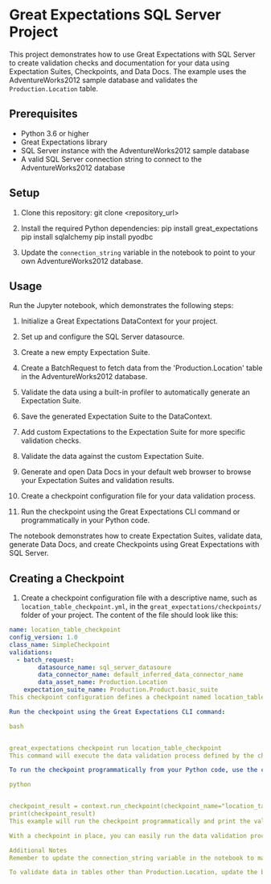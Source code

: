 # Great Expectations SQL Server Project

This project demonstrates how to use Great Expectations with SQL Server to create validation checks and documentation for your data using Expectation Suites, Checkpoints, and Data Docs. The example uses the AdventureWorks2012 sample database and validates the `Production.Location` table.

## Prerequisites

- Python 3.6 or higher
- Great Expectations library
- SQL Server instance with the AdventureWorks2012 sample database
- A valid SQL Server connection string to connect to the AdventureWorks2012 database

## Setup

1. Clone this repository:
git clone <repository_url>




2. Install the required Python dependencies:
pip install great_expectations
pip install sqlalchemy
pip install pyodbc




4. Update the `connection_string` variable in the notebook to point to your own AdventureWorks2012 database.

## Usage

Run the Jupyter notebook, which demonstrates the following steps:

1. Initialize a Great Expectations DataContext for your project.

2. Set up and configure the SQL Server datasource.

3. Create a new empty Expectation Suite.

4. Create a BatchRequest to fetch data from the 'Production.Location' table in the AdventureWorks2012 database.

5. Validate the data using a built-in profiler to automatically generate an Expectation Suite.

6. Save the generated Expectation Suite to the DataContext.

7. Add custom Expectations to the Expectation Suite for more specific validation checks.

8. Validate the data against the custom Expectation Suite.

9. Generate and open Data Docs in your default web browser to browse your Expectation Suites and validation results.

10. Create a checkpoint configuration file for your data validation process.

11. Run the checkpoint using the Great Expectations CLI command or programmatically in your Python code.

The notebook demonstrates how to create Expectation Suites, validate data, generate Data Docs, and create Checkpoints using Great Expectations with SQL Server.

## Creating a Checkpoint

1. Create a checkpoint configuration file with a descriptive name, such as `location_table_checkpoint.yml`, in the `great_expectations/checkpoints/` folder of your project. The content of the file should look like this:

```yaml
name: location_table_checkpoint
config_version: 1.0
class_name: SimpleCheckpoint
validations:
  - batch_request:
        datasource_name: sql_server_datasoure
        data_connector_name: default_inferred_data_connector_name
        data_asset_name: Production.Location
    expectation_suite_name: Production.Product.basic_suite
This checkpoint configuration defines a checkpoint named location_table_checkpoint, and it uses the SimpleCheckpoint class to perform a single validation. The validation uses the Production.Product.basic_suite Expectation Suite and the sql_server_datasoure datasource.

Run the checkpoint using the Great Expectations CLI command:

bash


great_expectations checkpoint run location_table_checkpoint
This command will execute the data validation process defined by the checkpoint and generate the validation result. If any actions are associated with the checkpoint or the Expectation Suite (e.g., updating Data Docs), those actions will be executed as well.

To run the checkpoint programmatically from your Python code, use the context.run_checkpoint() method:

python


checkpoint_result = context.run_checkpoint(checkpoint_name="location_table_checkpoint")
print(checkpoint_result)
This example will run the checkpoint programmatically and print the validation result.

With a checkpoint in place, you can easily run the data validation process whenever needed, and integrate it into your data pipelines or other workflows for monitoring data quality more effectively.

Additional Notes
Remember to update the connection_string variable in the notebook to match your SQL Server configuration. You may need to adjust the table and column names used in the notebook if you want to use this project for validating different tables in the AdventureWorks2012 database or other database schemas.

To validate data in tables other than Production.Location, update the batch_request variable to fetch data from the desired table and adjust the expectations in the Expectation Suite accordingly.
